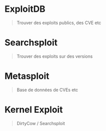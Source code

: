 
# ExploitDB

> Trouver des exploits publics, des CVE etc

# Searchsploit 

> Trouver des exploits sur des versions

# Metasploit 

> Base de données de CVEs etc


# Kernel Exploit 

> DirtyCow / Searchsploit




